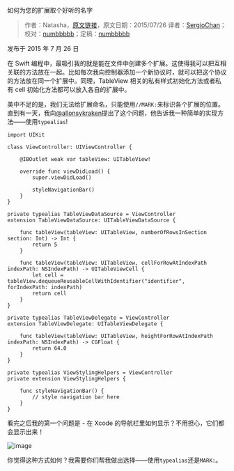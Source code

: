 如何为您的扩展取个好听的名字

> 作者：Natasha，[原文链接](http://natashatherobot.com/swift-how-to-name-your-extensions/)，原文日期：2015/07/26
> 译者：[SergioChan](https://github.com/SergioChan)；校对：[numbbbbb](https://github.com/numbbbbb)；定稿：[numbbbbb](https://github.com/numbbbbb)
  







发布于 2015 年 7 月 26 日

在 Swift 编程中，最吸引我的就是能在文件中创建多个扩展。这使得我可以把互相关联的方法放在一起。比如每次我向控制器添加一个新协议时，就可以把这个协议的方法放在同一个扩展中。同理，TableView 相关的私有样式初始化方法或者私有 cell 初始化方法都可以放入各自的扩展中。

美中不足的是，我们无法给扩展命名，只能使用`//MARK:`来标识各个扩展的位置。直到有一天，我向[@allonsykraken](https://twitter.com/allonsykraken)提出了这个问题，他告诉我一种简单的实现方法——使用`typealias`!



    
    
    import UIKit
    
    class ViewController: UIViewController {
    
        @IBOutlet weak var tableView: UITableView!
        
        override func viewDidLoad() {
            super.viewDidLoad()
            
            styleNavigationBar()
        }
    }
    
    private typealias TableViewDataSource = ViewController
    extension TableViewDataSource: UITableViewDataSource {
        
        func tableView(tableView: UITableView, numberOfRowsInSection section: Int) -> Int {
            return 5
        }
        
        func tableView(tableView: UITableView, cellForRowAtIndexPath indexPath: NSIndexPath) -> UITableViewCell {
            let cell = tableView.dequeueReusableCellWithIdentifier("identifier", forIndexPath: indexPath)
            return cell
        }
    }
    
    private typealias TableViewDelegate = ViewController
    extension TableViewDelegate: UITableViewDelegate {
        
        func tableView(tableView: UITableView, heightForRowAtIndexPath indexPath: NSIndexPath) -> CGFloat {
            return 64.0
        }
    }
    
    private typealias ViewStylingHelpers = ViewController
    private extension ViewStylingHelpers {
        
        func styleNavigationBar() {
            // style navigation bar here
        }
    }

看完之后我的第一个问题是 - 在 Xcode 的导航栏里如何显示？不用担心，它们都会显示出来！

![image](http://swift.gg/img/articles/swift-how-to-name-your-extensions/Screen_Shot_2015-07-26_at_4_43_29_AM.png)

你觉得这种方式如何？我需要你们帮我做出选择——使用`typealias`还是`MARK:`。
